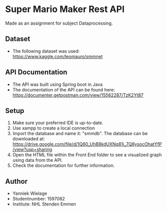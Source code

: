 # Super Mario Maker Rest API

Made as an assignment for subject Dataprocessing.

## Dataset

- The following dataset was used: https://www.kaggle.com/leomauro/smmnet

## API Documentation

- The API was built using Spring boot in Java
- The documentation of the API can be found here: https://documenter.getpostman.com/view/15562287/TzK2Yt87

## Setup

1. Make sure your preferred IDE is up-to-date.
2. Use xampp to create a local connection
3. Import the database and name it: "smmdb". The database can be downloaded at: https://drive.google.com/file/d/1Q60_UhB8kdUXNq81j_7Q8ysocOhatYfP/view?usp=sharing
4. Open the HTML file within the Front End folder to see a visualized graph using data from the API.
5. Check the documentation for further information.

## Author

- Yanniek Wielage
- Studentnumber: 1597082
- Institute: NHL Stenden Emmen